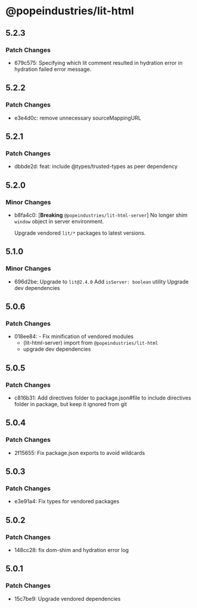 # @popeindustries/lit-html

## 5.2.3

### Patch Changes

- 679c575: Specifying which lit comment resulted in hydration error in hydration failed error message.

## 5.2.2

### Patch Changes

- e3e4d0c: remove unnecessary sourceMappingURL

## 5.2.1

### Patch Changes

- dbbde2d: feat: include @types/trusted-types as peer dependency

## 5.2.0

### Minor Changes

- b8fa4c0: [**Breaking** `@popeindustries/lit-html-server`] No longer shim `window` object in server environment.

  Upgrade vendored `lit/*` packages to latest versions.

## 5.1.0

### Minor Changes

- 696d2be: Upgrade to `lit@2.4.0`
  Add `isServer: boolean` utility
  Upgrade dev dependencies

## 5.0.6

### Patch Changes

- 018ee84: - Fix minification of vendored modules
  - (lit-html-server) import from `@popeindustries/lit-html`
  - upgrade dev dependencies

## 5.0.5

### Patch Changes

- c816b31: Add directives folder to package.json#file to include directives folder in package, but keep it ignored from git

## 5.0.4

### Patch Changes

- 2f15655: Fix package.json exports to avoid wildcards

## 5.0.3

### Patch Changes

- e3e91a4: Fix types for vendored packages

## 5.0.2

### Patch Changes

- 148cc28: fix dom-shim and hydration error log

## 5.0.1

### Patch Changes

- 15c7be9: Upgrade vendored dependencies
